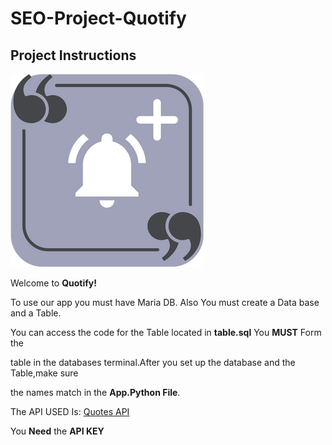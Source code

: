 # SEO-Project-Quotify
## Project Instructions
![Logo](Quotify.png)

Welcome to **Quotify!**  

To use our app you must have Maria DB. Also You must create a Data base and a Table.  

You can access the code for the Table located in **table.sql** You **MUST**  Form the   

table in the databases terminal.After you set up the database and the Table,make sure  

the names match in the **App.Python File**.  

The API USED Is: [Quotes API](https://api-ninjas.com/api/quotes)  

You **Need** the **API KEY**
